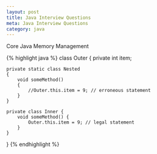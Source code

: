 ```yaml
---
layout: post
title: Java Interview Questions
meta: Java Interview Questions
category: java
---
```


Core Java
Memory Management

{% highlight java %}
class Outer {
	private int item;

	private static class Nested
	{
		void someMethod() 
		{
			//Outer.this.item = 9; // erroneous statement
		}
	}

	private class Inner {
		void someMethod() {
			Outer.this.item = 9; // legal statement
		}
	}
}
{% endhighlight %}

